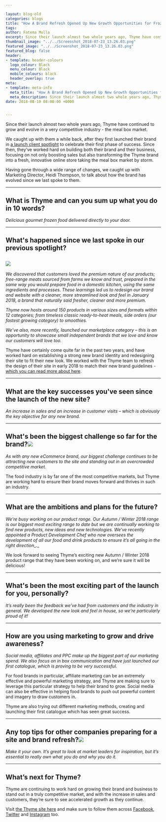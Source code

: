 ```yaml
--- 

layout: blog-old
categories: blogs
title: "How A Brand Refresh Opened Up New Growth Opportunities for Frozen Food Retailer, Thyme"
tags:
author: Fatema Mulla
excerpt: Since their launch almost two whole years ago, Thyme have continued to grow and evolve in a very competitive industry - the meal box market. 
thumbnail_image: "../../Screenshot_2018-07-23_13.26.03.png"
featured_image: "../../Screenshot_2018-07-23_13.26.03.png"
featured_blog: false
header:
- template: header-colours
  logo_colour: Black
  menu_colour: Black
  mobile_colours: black
  header_overlay: true
meta:
- template: meta-info
  meta_title: "How A Brand Refresh Opened Up New Growth Opportunities for Frozen Food Retailer, Thyme"
  meta_description: Since their launch almost two whole years ago, Thyme have continued to grow and evolve in a very competitive industry - the meal box market.
date: 2018-08-10 08:00:00 +0000


--- 
```

Since their launch almost two whole years ago, Thyme have continued to grow and evolve in a very competitive industry - the meal box market.

We caught up with them a while back, after they first launched their brand in [a launch client spotlight](https://www.statementagency.com/blog/2016/12/how-thyme-uses-digital-to-sell-their-frozen-food-subscription-boxes-online) to celebrate their first phase of success. Since then, they’ve worked hard on building both their brand and their business, focusing on not only boosting sales but also transforming the Thyme brand into a fresh, innovative online store taking the meal box market by storm.

Having gone through a wide range of changes, we caught up with Marketing Director, Heidi Thompson, to talk about how the brand has evolved since we last spoke to them.

  

---

What is Thyme and can you sum up what you do in 10 words?
---------------------------------------------------------

_Delicious gourmet frozen food delivered directly to your door._

  

---

What's happened since we last spoke in our previous spotlight?
--------------------------------------------------------------

![](https://lh5.googleusercontent.com/oZwJ-mS7xMb5wI4TsODnHXwoK7K5ApIJXHJHcn3zq88QF5o79i2cl1YlmHYLLaMn7LfwsS7CGuqnPsk8dcb2RwVohidudg9XWzLu1jWXaaSHag9PwijTiNIW880rraaGm-i3kjCt)
-------------------------------------------------------------------------------------------------------------------------------------------------------------------------------

_We discovered that customers loved the premium nature of our products; free-range meats sourced from farms we know and trust, prepared in the same way you would prepare food in a domestic kitchen, using the same ingredients and processes. These learnings led us to redesign our brand and website with a cleaner, more streamlined look and feel in January 2018, a brand that naturally said fresher, cleaner and more premium._

_Thyme now hosts around 150 products in various sizes and formats within 12 categories; from timeless classic ready-to-heat meals, side orders (our fastest growing category) to smoothies._

_We’ve also, more recently, launched our marketplace category – this is an opportunity to showcase small independent brands that we love and know our customers will love too._

Thyme have certainly come quite far in the past two years, and have worked hard on establishing a strong new brand identity and redesigning their site to fit their new look. We worked with the Thyme team to refresh the design of their site in early 2018 to match their new brand guidelines - [which you can read more about here](https://www.statementagency.com/results/thyme).

  

---

What are the key successes you've seen since the launch of the new site?
------------------------------------------------------------------------

_An increase in sales and an increase in customer visits – which is obviously the key objective for any new brand._

  

---

What's been the biggest challenge so far for the brand?![](https://lh3.googleusercontent.com/wb8znhsZMnRLXDXVJuoEAvF5kHY8acbdiNVirCrWZYECd4WgXgZbwijWSwSMxEE9n9YlHIMyDwmKnAk2vm8lQTvWChmbwLVQ00EFXshV24JurlFs2pyYL3dDRmb6ldKOvRdI_NBj)
--------------------------------------------------------------------------------------------------------------------------------------------------------------------------------------------------------------------------------------

_As with any new eCommerce brand, our biggest challenge continues to be attracting new customers to the site and standing out in an overcrowded competitive market._

The food industry is by far one of the most competitive markets, but Thyme are working hard to ensure their brand moves forward and thrives in such an industry.

  

---

What are the ambitions and plans for the future?
------------------------------------------------

_We’re busy working on our product range. Our Autumn / Winter 2018 range is our biggest most exciting range to date but we are continually working to find new products, new ideas and new technologies. We’ve recently appointed a Product Development Chef_ _who now oversees the development of all our food and drink products to ensure it’s all going in the right direction__._

We look forward to seeing Thyme’s exciting new Autumn / Winter 2018 product range that they have been working on, and we’re sure it will be delicious!

  

---

What's been the most exciting part of the launch for you, personally?
---------------------------------------------------------------------

_It’s really been the feedback we’ve had from customers and the industry in general. We developed the new look and feel in house, so we’re particularly proud of it!_

  

---

How are you using marketing to grow and drive awareness?
--------------------------------------------------------

_Social media, affiliates and PPC make up the biggest part of our marketing spend. We also focus on in box communication and have just launched our first catalogue, which is proving to be very successful._

For food brands in particular, affiliate marketing can be an extremely effective and powerful marketing strategy, and Thyme are making sure to leverage this particular strategy to help their brand to grow. Social media can also be effective in helping food brands to push out powerful content and imagery to draw customers in.

Thyme are also trying out different marketing methods, creating and launching their first catalogue which has seen great success.

  

---

Any top tips for other companies preparing for a site and brand refresh?![](https://lh5.googleusercontent.com/g_6pFg7MR_POzHdKwMqA8vxUEGNsnp6r-WAoBsXXeUeVaoy3ijbVfgDJv182K8iL6aiVfCmF1FvTAZfrzggo_63aHhnx9yucfsX877oT4e6YEBmDizgIH9ULuSGi36j8vTSuytFW)
-------------------------------------------------------------------------------------------------------------------------------------------------------------------------------------------------------------------------------------------------------

_Make it your own. It’s great to look at market leaders for inspiration, but it’s essential to really own what you do and why you do it._

  

---

What’s next for Thyme?
----------------------

Thyme are continuing to work hard on growing their brand and business to stand out in a truly competitive market, and with the increase in sales and customers, they’re sure to see accelerated growth as they continue.

Visit [the Thyme site here](https://www.itsthyme.co.uk/) and make sure to follow them across [Facebook](https://www.facebook.com/thymeuk), [Twitter](https://twitter.com/thymeuk) and [Instagram](https://www.instagram.com/itsthyme.co.uk/) too.